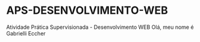 # APS-DESENVOLVIMENTO-WEB
Atividade Prática Supervisionada - Desenvolvimento WEB 
Olá, meu nome é Gabrielli Eccher